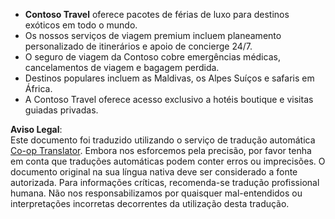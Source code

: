 <!--
CO_OP_TRANSLATOR_METADATA:
{
  "original_hash": "566fa0a014066992b55e6e5b408b24bc",
  "translation_date": "2025-07-12T10:18:29+00:00",
  "source_file": "05-agentic-rag/code_samples/document.md",
  "language_code": "pt"
}
-->
- **Contoso Travel** oferece pacotes de férias de luxo para destinos exóticos em todo o mundo.  
- Os nossos serviços de viagem premium incluem planeamento personalizado de itinerários e apoio de concierge 24/7.  
- O seguro de viagem da Contoso cobre emergências médicas, cancelamentos de viagem e bagagem perdida.  
- Destinos populares incluem as Maldivas, os Alpes Suíços e safaris em África.  
- A Contoso Travel oferece acesso exclusivo a hotéis boutique e visitas guiadas privadas.

**Aviso Legal**:  
Este documento foi traduzido utilizando o serviço de tradução automática [Co-op Translator](https://github.com/Azure/co-op-translator). Embora nos esforcemos pela precisão, por favor tenha em conta que traduções automáticas podem conter erros ou imprecisões. O documento original na sua língua nativa deve ser considerado a fonte autorizada. Para informações críticas, recomenda-se tradução profissional humana. Não nos responsabilizamos por quaisquer mal-entendidos ou interpretações incorretas decorrentes da utilização desta tradução.
